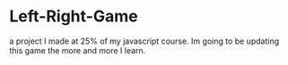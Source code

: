 # Left-Right-Game
a project I made at 25% of my javascript course.
Im going to be updating this game the more and more I learn.
